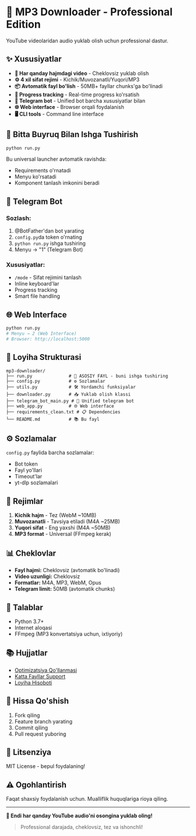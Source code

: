 # 🎵 MP3 Downloader - Professional Edition

YouTube videolaridan audio yuklab olish uchun professional dastur.

## ✨ Xususiyatlar

- **🚀 Har qanday hajmdagi video** - Cheklovsiz yuklab olish
- **⚙️ 4 xil sifat rejimi** - Kichik/Muvozanatli/Yuqori/MP3
- **📦 Avtomatik fayl bo'lish** - 50MB+ fayllar chunks'ga bo'linadi
- **🔄 Progress tracking** - Real-time progress ko'rsatish
- **🤖 Telegram bot** - Unified bot barcha xususiyatlar bilan
- **🌐 Web interface** - Browser orqali foydalanish
- **🖥️ CLI tools** - Command line interface

## 🚀 Bitta Buyruq Bilan Ishga Tushirish

```bash
python run.py
```

Bu universal launcher avtomatik ravishda:
- Requirements o'rnatadi
- Menyu ko'rsatadi
- Komponent tanlash imkonini beradi

## 📱 Telegram Bot

### Sozlash:
1. @BotFather'dan bot yarating
2. `config.py`da token o'rnating
3. `python run.py` ishga tushiring
4. Menyu → "1" (Telegram Bot)

### Xususiyatlar:
- `/mode` - Sifat rejimini tanlash
- Inline keyboard'lar
- Progress tracking
- Smart file handling

## 🌐 Web Interface

```bash
python run.py
# Menyu → 2 (Web Interface)
# Browser: http://localhost:5000
```

## 📁 Loyiha Strukturasi

```
mp3-downloader/
├── run.py              # 🎯 ASOSIY FAYL - buni ishga tushiring
├── config.py           # ⚙️ Sozlamalar
├── utils.py            # 🛠️ Yordamchi funksiyalar  
├── downloader.py       # 📥 Yuklab olish klassi
├── telegram_bot_main.py # 🤖 Unified telegram bot
├── web_app.py          # 🌐 Web interface
├── requirements_clean.txt # 📋 Dependencies
└── README.md           # 📚 Bu fayl
```

## ⚙️ Sozlamalar

`config.py` faylida barcha sozlamalar:
- Bot token
- Fayl yo'llari
- Timeout'lar
- yt-dlp sozlamalari

## 🎯 Rejimlar

1. **Kichik hajm** - Tez (WebM ~10MB)
2. **Muvozanatli** - Tavsiya etiladi (M4A ~25MB)
3. **Yuqori sifat** - Eng yaxshi (M4A ~50MB)  
4. **MP3 format** - Universal (FFmpeg kerak)

## 📊 Cheklovlar

- **Fayl hajmi:** Cheklovsiz (avtomatik bo'linadi)
- **Video uzunligi:** Cheklovsiz
- **Formatlar:** M4A, MP3, WebM, Opus
- **Telegram limit:** 50MB (avtomatik chunks)

## 🔧 Talablar

- Python 3.7+
- Internet aloqasi  
- FFmpeg (MP3 konvertatsiya uchun, ixtiyoriy)

## 📚 Hujjatlar

- [Optimizatsiya Qo'llanmasi](OPTIMIZED_GUIDE.md)
- [Katta Fayllar Support](LARGE_FILES_SUPPORT.md)
- [Loyiha Hisoboti](FINAL_REPORT.md)

## 🤝 Hissa Qo'shish

1. Fork qiling
2. Feature branch yarating
3. Commit qiling
4. Pull request yuboring

## 📄 Litsenziya

MIT License - bepul foydalaning!

## ⚠️ Ogohlantirish

Faqat shaxsiy foydalanish uchun. Mualliflik huquqlariga rioya qiling.

---

**🎵 Endi har qanday YouTube audio'ni osongina yuklab oling!**

> Professional darajada, cheklovsiz, tez va ishonchli!